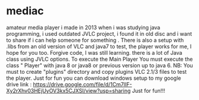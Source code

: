 # mediac
amateur media player i made in 2013 when i was studying java programming, i used outdated JVLC project, i found it in old disc and i want to share if i can help someone for something . There is also a setup with .libs from an old version of VLC and java7 to test, the player works for me, I hope for you too. Forgive code, I was still learning.
there is a lot of Java class using JVLC options. To execute the Main Player You must execute the class " Player" with java 8 or java8 or previous version up to java 6.
NB: You must to create "plugins" directory and copy plugins VLC 2.1/3 files to test the player. Just for fun you can download windows 
setup to my google drive link : https://drive.google.com/file/d/1Cm7lIF-Xy2rXhv03HEjUyOV3kx5CJXSI/view?usp=sharing
Just for fun!!!
